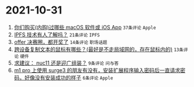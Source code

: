 # 2021-10-31

1. [你们购买(内购)过哪些 macOS 软件或 iOS App](https://www.v2ex.com/t/811834) `37条评论` `Apple`
1. [IPFS 技术有人了解吗？](https://www.v2ex.com/t/811843) `21条评论` `IPFS`
1. [offer 决赛圈，都开奖了](https://www.v2ex.com/t/811836) `14条评论` `职场话题`
1. [跨设备复制文本的鼠标有哪些？(最好是不走局域网的，存在鼠标内的)](https://www.v2ex.com/t/811853) `13条评论` `硬件`
1. [求建议： nuc11 还是迎广组装？](https://www.v2ex.com/t/811846) `9条评论` `问与答`
1. [m1 pro 上使用 surge3 的朋友有没有，安装扩展程序输入密码后一直请求密码，好像没有安装成功的样子](https://www.v2ex.com/t/811844) `6条评论` `Apple`
